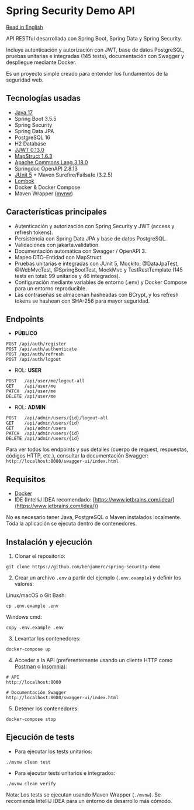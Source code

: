 # Spring Security Demo API

[Read in English](README.md)

API RESTful desarrollada con Spring Boot, Spring Data y Spring Security.

Incluye autenticación y autorización con JWT, base de datos PostgreSQL, pruebas unitarias e integradas (145 tests), documentación con Swagger y despliegue mediante Docker.

Es un proyecto simple creado para entender los fundamentos de la seguridad web.

## Tecnologías usadas

- [Java 17](https://www.oracle.com/java/technologies/javase/jdk17-archive-downloads.html)
- Spring Boot 3.5.5
- Spring Security
- Spring Data JPA
- PostgreSQL 16
- H2 Database
- [JJWT 0.13.0](https://github.com/jwtk/jjwt)
- [MapStruct 1.6.3](https://mapstruct.org/)
- [Apache Commons Lang 3.18.0](https://commons.apache.org/proper/commons-lang/)
- Springdoc OpenAPI 2.8.13
- [JUnit 5](https://junit.org/junit5/) + Maven Surefire/Failsafe (3.2.5)
- [Lombok](https://projectlombok.org/)
- Docker & Docker Compose
- Maven Wrapper ([mvnw](https://maven.apache.org/wrapper/))

## Características principales

- Autenticación y autorización con Spring Security y JWT (access y refresh tokens).
- Persistencia con Spring Data JPA y base de datos PostgreSQL.
- Validaciones con jakarta.validation.
- Documentación automática con Swagger / OpenAPI 3.
- Mapeo DTO–Entidad con MapStruct.
- Pruebas unitarias e integradas con JUnit 5, Mockito, @DataJpaTest, @WebMvcTest, @SpringBootTest, MockMvc y TestRestTemplate (145 tests en total: 99 unitarios y 46 integrados).
- Configuración mediante variables de entorno (.env) y Docker Compose para un entorno reproducible.
- Las contraseñas se almacenan hasheadas con BCrypt, y los refresh tokens se hashean con SHA-256 para mayor seguridad.

## Endpoints

- **PÚBLICO**

```
POST /api/auth/register
POST /api/auth/authenticate
POST /api/auth/refresh
POST /api/auth/logout
```

- ROL: **USER**

```
POST   /api/user/me/logout-all
GET    /api/user/me
PATCH  /api/user/me
DELETE /api/user/me
```

- ROL: **ADMIN**

```
POST   /api/admin/users/{id}/logout-all
GET    /api/admin/users/{id}
GET    /api/admin/users
PATCH  /api/admin/users/{id}
DELETE /api/admin/users/{id}
```

Para ver todos los endpoints y sus detalles (cuerpo de request, respuestas, códigos HTTP, etc.), consultar la documentación Swagger: `http://localhost:8080/swagger-ui/index.html`

## Requisitos

- [Docker](https://www.docker.com/)
- IDE (IntelliJ IDEA recomendado: [https://www.jetbrains.com/idea/](https://www.jetbrains.com/idea/))

No es necesario tener Java, PostgreSQL o Maven instalados localmente. Toda la aplicación se ejecuta dentro de contenedores.

## Instalación y ejecución

1. Clonar el repositorio:

```
git clone https://github.com/benjamerc/spring-security-demo
```

2. Crear un archivo `.env` a partir del ejemplo (`.env.example`) y definir los valores:

Linux/macOS o Git Bash:

```
cp .env.example .env
```

Windows cmd:

```
copy .env.example .env
```

3. Levantar los contenedores:

```
docker-compose up
```


4. Acceder a la API (preferentemente usando un cliente HTTP como [Postman](https://www.postman.com/) o [Insomnia](https://insomnia.rest/)):

```
# API
http://localhost:8080

# Documentación Swagger
http://localhost:8080/swagger-ui/index.html
```

5. Detener los contenedores:

```
docker-compose stop
```

## Ejecución de tests

- Para ejecutar los tests unitarios:

```
./mvnw clean test
```

- Para ejecutar tests unitarios e integrados:

```
./mvnw clean verify
```


Nota: Los tests se ejecutan usando Maven Wrapper (`./mvnw`). Se recomienda IntelliJ IDEA para un entorno de desarrollo más cómodo.
